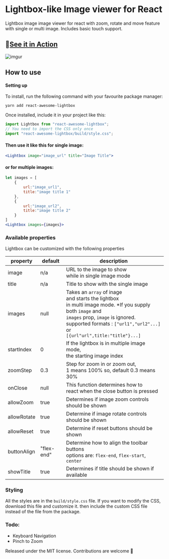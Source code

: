 # Lightbox-like Image viewer for React
Lightbox image image viewer for react with zoom, rotate and move feature with single or multi image. Includes basic touch support. 

## 🚀[See it in Action](https://theanam.github.io/react-awesome-lightbox/)

![imgur](https://imgur.com/rGnutjz.gif)

## How to use 

#### Setting up

To install, run the following command with your favourite package manager: 
```shell
yarn add react-awesome-lightbox
```
Once installed, include it in your project like this: 
```js
import Lightbox from "react-awesome-lightbox";
// You need to import the CSS only once
import "react-awesome-lightbox/build/style.css";
```
#### Then use it like this for single image:

```jsx
<Lightbox image="image_url" title="Image Title">
```
 #### or for multiple images: 

```jsx
let images = [
    {
        url:"image_url1",
        title:"image title 1"
    },
    {
        url:"image_url2",
        title:"image title 2"
    }
]
<Lightbox images={images}>
```
### Available properties
Lightbox can be customized with the following properties

| property | default | description |
|----------|---------|-------------|
|image|n/a|URL to the image to show<br> while in single image mode|
|title|n/a|Title to show with the single image|
|images|null| Takes an `array` of inage <br> and starts the lightbox <br> in multi image mode. *If you supply both `image` and <br>`images` prop, `image` is ignored. <br> supported formats : `["url1","url2"...]` <br> or<br> `[{url"url",title:"title"}...]`|
|startIndex|0|If the lightbox is in multiple image mode,<br> the starting image index|
|zoomStep|0.3|Step for zoom in or zoom out,<br> 1 means 100% so, default 0.3 means 30%|
|onClose|null|This function determines how to<br> react when the close button is pressed|
|allowZoom|true|Determines if image zoom controls should be shown|
|allowRotate|true|Determine if image rotate controls should be shown|
|allowReset|true|Determine if reset buttons should be shown|
|buttonAlign|"flex-end"|Determine how to align the toolbar buttons <br> options are: `flex-end`, `flex-start`, `center`| 
|showTitle|true|Determines if title should be shown if available|

### Styling
All the styles are in the `build/style.css` file. If you want to modify the CSS, download this file and customize it. then include the custom CSS file instead of the file from the package.

### Todo: 

* Keyboard Navigation 
* Pinch to Zoom

Released under the MIT license. Contributions are welcome 🖤
